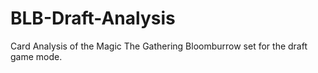 # BLB-Draft-Analysis
Card Analysis of the Magic The Gathering Bloomburrow set for the draft game mode.
